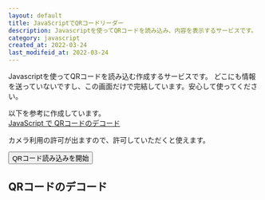 ```yaml
---
layout: default
title: JavaScriptでQRコードリーダー
description: Javascriptを使ってQRコードを読み込み、内容を表示するサービスです。
category: javascript
created_at: 2022-03-24
last_modifeid_at: 2022-03-24
---
```

<script src="https://cdn.jsdelivr.net/npm/jsqr@1.4.0/dist/jsQR.min.js"></script>

<script type="text/JavaScript">
  
  $(function(){
    var video = document.createElement("video");
    var canvasElement = document.getElementById("canvas");
    var canvas = canvasElement.getContext("2d");
    var loadingMessage = document.getElementById("loadingMessage");
    var outputContainer = document.getElementById("output");
    var outputMessage = document.getElementById("outputMessage");
    var outputData = document.getElementById("outputData");

    function drawLine(begin, end, color) {
      canvas.beginPath();
      canvas.moveTo(begin.x, begin.y);
      canvas.lineTo(end.x, end.y);
      canvas.lineWidth = 4;
      canvas.strokeStyle = color;
      canvas.stroke();
    }

    function tick() {
      loadingMessage.innerText = "Loading..."
      if (video.readyState === video.HAVE_ENOUGH_DATA) {
        loadingMessage.hidden = true;
        canvasElement.hidden = false;
        outputContainer.hidden = false;

        canvasElement.height = video.videoHeight;
        canvasElement.width = video.videoWidth;
        canvas.drawImage(video, 0, 0, canvasElement.width, canvasElement.height);
        var imageData = canvas.getImageData(0, 0, canvasElement.width, canvasElement.height);
        var code = jsQR(imageData.data, imageData.width, imageData.height, {
          inversionAttempts: "dontInvert",
        });
        if (code) {
          // QRコードの部分を赤枠で囲う
          drawLine(code.location.topLeftCorner, code.location.topRightCorner, "#FF3B58");
          drawLine(code.location.topRightCorner, code.location.bottomRightCorner, "#FF3B58");
          drawLine(code.location.bottomRightCorner, code.location.bottomLeftCorner, "#FF3B58");
          drawLine(code.location.bottomLeftCorner, code.location.topLeftCorner, "#FF3B58");
          outputMessage.hidden = true;
          outputData.parentElement.hidden = false;
          let codeData = code.data;
          if(codeData != null && (codeData.startsWith('https://') || codeData.startsWith('http://'))){
            outputData.innerHTML = '<a href="' +  codeData + '">' + codeData + '</a>'
          }else{
            outputData.innerText = codeData;
          }
          
        } else {
          //処理なし
        }
      }
      requestAnimationFrame(tick);
    }

    let localStream;

    $("#start").click(() => {
      navigator.mediaDevices.getUserMedia({ video: { facingMode: "environment" }, audio: false })
        .then(stream => {
          localstream = stream;
          video.srcObject = stream;
          video.setAttribute("playsinline", true); 
          video.play();
          requestAnimationFrame(tick);
          $(this).hide();
          $("#stop").show();
        }).catch(err => alert(`${err.name} ${err.message}`));
    });

    $("#stop").click(() => {
      localstrem.getVideoTracks().forEach((track) => {
        track.stop();
      });
      $(this).hide();
      $("#start").show();
    });
  });

</script>

Javascriptを使ってQRコードを読み込む作成するサービスです。
どこにも情報を送っていないですし、この画面だけで完結しています。安心して使ってください。

以下を参考に作成しています。  
[JavaScript で QRコードのデコード](https://qiita.com/youtoy/items/d94a5bf835d3f4007c81)

カメラ利用の許可が出ますので、許可していただくと使えます。

<button id="start">QRコード読み込みを開始</button>
<button id="stop" hidden>停止</button>

## QRコードのデコード

<div id="output" hidden>
  <div id="outputMessage">こちらにかざした読み込んだQRコードのデコード結果を表示します。</div>
  <div hidden><b>読み込んだデータ:</b> <span id="outputData"></span></div>
</div>

<div id="loadingMessage"></div>
<canvas id="canvas" hidden></canvas>